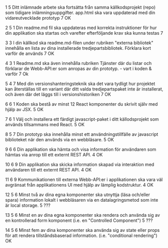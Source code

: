 
1	5		Ditt inlämnade arbete ska fortsätta från samma källkodsprojekt (repo) som tidigare inlämningsuppgifter. app.html ska vara uppdaterad med din vidareutvecklade prototyp	7 
OK

2	5	1	Din readme.md fil ska uppdateras med korrekta instruktioner för hur din applikation ska startas och varefter efterföljande krav ska kunna testas	7

3	3		I din källkod ska readme.md-filen under rubriken "externa bibliotek" innehålla en lista av dina installerade tredjepartsbibliotek. Förklara kort varför de används	7
OK

4	3	1	Readme.md ska även innehålla rubriken Tjänster där du listar och förklarar de Webb-API:er som anropas av din prototyp. - vart i koden & varför	7
Ok


5	4	7	Med din versionshanteringsteknik ska det vara tydligt hur projektet kan återställas till en variant där ditt valda tredjepartspaket inte är installerat, och även där det läggs till i versionshistoriken	7
OK

6	6	1	Koden ska bestå av minst 12 React komponenter du skrivit själv med hjälp av JSX.	5
OK

7	6	1	Välj och installera ett färdigt javascript-paket i ditt källodsprojekt som används tillsammans med React.	5
OK

8	5	7	Din prototyp ska innehålla minst ett användningstillfälle av javascript biblioteket när den används via en webbläsare.	5
OK

9	6	6	Din applikation ska hämta och visa information för användaren som hämtas via anrop till ett externt REST API.	4
OK

10	6	9	Din applikation ska skicka information skapad via interaktion med användaren till ett externt REST API.	4
OK

11	6	9	Kommunikationen till externa Webb-API:er i applikationen ska vara väl avgränsat från applikationens UI med hjälp av lämplig kodstruktur.	4
OK

12	5	6	Minst två av dina egna komponenter ska utnyttja (läsa och/eller spara) information lokalt i webbläsaren via en datalagringsmetod som inte är local storage.	5
???

13	5	6	Minst en av dina egna komponenter ska rendera och använda sig av en kontrollerad form komponent (i.e. en "Controlled Component")	5
???

14	5	6	Minst fem av dina komponenter ska använda sig av state eller props för att rendera tillståndsbaserad information. (i.e. "conditional rendering")
OK